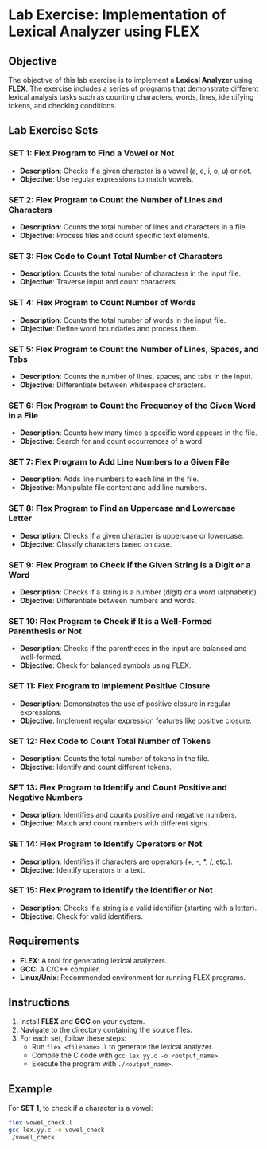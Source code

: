 # Lab Exercise: Implementation of Lexical Analyzer using FLEX

## Objective
The objective of this lab exercise is to implement a **Lexical Analyzer** using **FLEX**. The exercise includes a series of programs that demonstrate different lexical analysis tasks such as counting characters, words, lines, identifying tokens, and checking conditions.

## Lab Exercise Sets

### **SET 1: Flex Program to Find a Vowel or Not**
- **Description**: Checks if a given character is a vowel (a, e, i, o, u) or not.
- **Objective**: Use regular expressions to match vowels.

### **SET 2: Flex Program to Count the Number of Lines and Characters**
- **Description**: Counts the total number of lines and characters in a file.
- **Objective**: Process files and count specific text elements.

### **SET 3: Flex Code to Count Total Number of Characters**
- **Description**: Counts the total number of characters in the input file.
- **Objective**: Traverse input and count characters.

### **SET 4: Flex Program to Count Number of Words**
- **Description**: Counts the total number of words in the input file.
- **Objective**: Define word boundaries and process them.

### **SET 5: Flex Program to Count the Number of Lines, Spaces, and Tabs**
- **Description**: Counts the number of lines, spaces, and tabs in the input.
- **Objective**: Differentiate between whitespace characters.

### **SET 6: Flex Program to Count the Frequency of the Given Word in a File**
- **Description**: Counts how many times a specific word appears in the file.
- **Objective**: Search for and count occurrences of a word.

### **SET 7: Flex Program to Add Line Numbers to a Given File**
- **Description**: Adds line numbers to each line in the file.
- **Objective**: Manipulate file content and add line numbers.

### **SET 8: Flex Program to Find an Uppercase and Lowercase Letter**
- **Description**: Checks if a given character is uppercase or lowercase.
- **Objective**: Classify characters based on case.

### **SET 9: Flex Program to Check if the Given String is a Digit or a Word**
- **Description**: Checks if a string is a number (digit) or a word (alphabetic).
- **Objective**: Differentiate between numbers and words.

### **SET 10: Flex Program to Check if It is a Well-Formed Parenthesis or Not**
- **Description**: Checks if the parentheses in the input are balanced and well-formed.
- **Objective**: Check for balanced symbols using FLEX.

### **SET 11: Flex Program to Implement Positive Closure**
- **Description**: Demonstrates the use of positive closure in regular expressions.
- **Objective**: Implement regular expression features like positive closure.

### **SET 12: Flex Code to Count Total Number of Tokens**
- **Description**: Counts the total number of tokens in the file.
- **Objective**: Identify and count different tokens.

### **SET 13: Flex Program to Identify and Count Positive and Negative Numbers**
- **Description**: Identifies and counts positive and negative numbers.
- **Objective**: Match and count numbers with different signs.

### **SET 14: Flex Program to Identify Operators or Not**
- **Description**: Identifies if characters are operators (+, -, *, /, etc.).
- **Objective**: Identify operators in a text.

### **SET 15: Flex Program to Identify the Identifier or Not**
- **Description**: Checks if a string is a valid identifier (starting with a letter).
- **Objective**: Check for valid identifiers.

## Requirements

- **FLEX**: A tool for generating lexical analyzers.
- **GCC**: A C/C++ compiler.
- **Linux/Unix**: Recommended environment for running FLEX programs.

## Instructions

1. Install **FLEX** and **GCC** on your system.
2. Navigate to the directory containing the source files.
3. For each set, follow these steps:
   - Run `flex <filename>.l` to generate the lexical analyzer.
   - Compile the C code with `gcc lex.yy.c -o <output_name>`.
   - Execute the program with `./<output_name>`.

## Example

For **SET 1**, to check if a character is a vowel:
```bash
flex vowel_check.l
gcc lex.yy.c -o vowel_check
./vowel_check